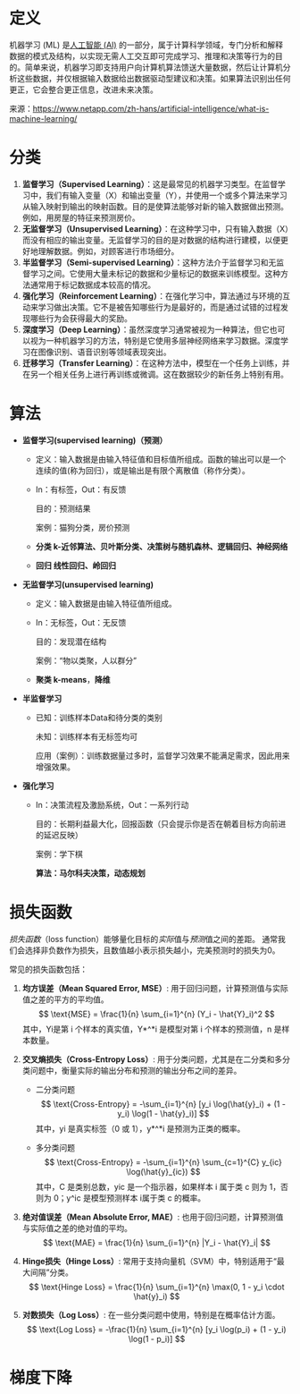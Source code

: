 # 定义

机器学习 (ML) 是[人工智能 (AI)](https://www.netapp.com/zh-hans/artificial-intelligence/what-is-artificial-intelligence) 的一部分，属于计算科学领域，专门分析和解释数据的模式及结构，以实现无需人工交互即可完成学习、推理和决策等行为的目的。简单来说，机器学习即支持用户向计算机算法馈送大量数据，然后让计算机分析这些数据，并仅根据输入数据给出数据驱动型建议和决策。如果算法识别出任何更正，它会整合更正信息，改进未来决策。

来源：https://www.netapp.com/zh-hans/artificial-intelligence/what-is-machine-learning/

# 分类

1. **监督学习（Supervised Learning）**：这是最常见的机器学习类型。在监督学习中，我们有输入变量（X）和输出变量（Y），并使用一个或多个算法来学习从输入映射到输出的映射函数。目的是使算法能够对新的输入数据做出预测。例如，用房屋的特征来预测房价。
2. **无监督学习（Unsupervised Learning）**：在这种学习中，只有输入数据（X）而没有相应的输出变量。无监督学习的目的是对数据的结构进行建模，以便更好地理解数据。例如，对顾客进行市场细分。
3. **半监督学习（Semi-supervised Learning）**：这种方法介于监督学习和无监督学习之间。它使用大量未标记的数据和少量标记的数据来训练模型。这种方法通常用于标记数据成本较高的情况。
4. **强化学习（Reinforcement Learning）**：在强化学习中，算法通过与环境的互动来学习做出决策。它不是被告知哪些行为是最好的，而是通过试错的过程发现哪些行为会获得最大的奖励。
5. **深度学习（Deep Learning）**：虽然深度学习通常被视为一种算法，但它也可以视为一种机器学习的方法，特别是它使用多层神经网络来学习数据。深度学习在图像识别、语音识别等领域表现突出。
6. **迁移学习（Transfer Learning）**：在这种方法中，模型在一个任务上训练，并在另一个相关任务上进行再训练或微调。这在数据较少的新任务上特别有用。

# 算法

- **监督学习(supervised learning)（预测）**

  - 定义：输入数据是由输入特征值和目标值所组成。函数的输出可以是一个连续的值(称为回归），或是输出是有限个离散值（称作分类）。

  - In：有标签，Out：有反馈

    目的：预测结果

    案例：猫狗分类，房价预测

  - **分类 k-近邻算法、贝叶斯分类、决策树与随机森林、逻辑回归、神经网络**

  - **回归 线性回归、岭回归**

- **无监督学习(unsupervised learning)**

  - 定义：输入数据是由输入特征值所组成。

  - In：无标签，Out：无反馈

    目的：发现潜在结构

    案例：“物以类聚，人以群分”

  - **聚类 k-means**，**降维**

- **半监督学习**

  - 已知：训练样本Data和待分类的类别

    未知：训练样本有无标签均可

    应用（案例）：训练数据量过多时，监督学习效果不能满足需求，因此用来增强效果。

- **强化学习**

  - In：决策流程及激励系统，Out：一系列行动

    目的：长期利益最大化，回报函数（只会提示你是否在朝着目标方向前进的延迟反映）

    案例：学下棋

    **算法：马尔科夫决策，动态规划**

# 损失函数

*损失函数*（loss function）能够量化目标的*实际*值与*预测*值之间的差距。 通常我们会选择非负数作为损失，且数值越小表示损失越小，完美预测时的损失为0。

常见的损失函数包括：

1. **均方误差（Mean Squared Error, MSE）**: 用于回归问题，计算预测值与实际值之差的平方的平均值。
   $$
    \text{MSE} = \frac{1}{n} \sum_{i=1}^{n} (Y_i - \hat{Y}_i)^2 
   $$
   其中，Yi是第 i 个样本的真实值，Y*^*i 是模型对第 i 个样本的预测值，n 是样本数量。

2. **交叉熵损失（Cross-Entropy Loss）**: 用于分类问题，尤其是在二分类和多分类问题中，衡量实际的输出分布和预测的输出分布之间的差异。

   - 二分类问题
     $$
     \text{Cross-Entropy} = -\sum_{i=1}^{n} [y_i \log(\hat{y}_i) + (1 - y_i) \log(1 - \hat{y}_i)]
     $$
     其中，yi 是真实标签（0 或 1），y*^*i 是预测为正类的概率。

   - 多分类问题
     $$
     \text{Cross-Entropy} = -\sum_{i=1}^{n} \sum_{c=1}^{C} y_{ic} \log(\hat{y}_{ic})
     $$
     其中，C 是类别总数，yic 是一个指示器，如果样本 i 属于类 c 则为 1，否则为 0；y^ic 是模型预测样本 i属于类 c 的概率。

3. **绝对值误差（Mean Absolute Error, MAE）**: 也用于回归问题，计算预测值与实际值之差的绝对值的平均。
   $$
   \text{MAE} = \frac{1}{n} \sum_{i=1}^{n} |Y_i - \hat{Y}_i|
   $$
   

4. **Hinge损失（Hinge Loss）**: 常用于支持向量机（SVM）中，特别适用于“最大间隔”分类。
   $$
   \text{Hinge Loss} = \frac{1}{n} \sum_{i=1}^{n} \max(0, 1 - y_i \cdot \hat{y}_i)
   $$

5. **对数损失（Log Loss）**: 在一些分类问题中使用，特别是在概率估计方面。
   $$
   \text{Log Loss} = -\frac{1}{n} \sum_{i=1}^{n} [y_i \log(p_i) + (1 - y_i) \log(1 - p_i)]
   $$

# 梯度下降